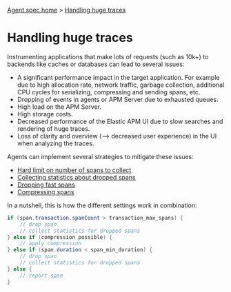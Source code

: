 [Agent spec home](README.md) > [Handling huge traces](tracing-spans-handling-huge-traces.md)

# Handling huge traces

Instrumenting applications that make lots of requests (such as 10k+) to backends like caches or databases can lead to several issues:
- A significant performance impact in the target application.
  For example due to high allocation rate, network traffic, garbage collection, additional CPU cycles for serializing, compressing and sending spans, etc.
- Dropping of events in agents or APM Server due to exhausted queues.
- High load on the APM Server.
- High storage costs.
- Decreased performance of the Elastic APM UI due to slow searches and rendering of huge traces.
- Loss of clarity and overview (--> decreased user experience) in the UI when analyzing the traces.

Agents can implement several strategies to mitigate these issues:
- [Hard limit on number of spans to collect](tracing-spans-limit.md)
- [Collecting statistics about dropped spans](tracing-spans-dropped-stats.md)
- [Dropping fast spans](tracing-spans-drop-fast.md)
- [Compressing spans](tracing-spans-compress.md)

In a nutshell, this is how the different settings work in combination:

```java
if (span.transaction.spanCount > transaction_max_spans) {
    // drop span
    // collect statistics for dropped spans
} else if (compression possible) {
    // apply compression
} else if (span.duration < span_min_duration) {
    // drop span
    // collect statistics for dropped spans
} else {
    // report span
}
```